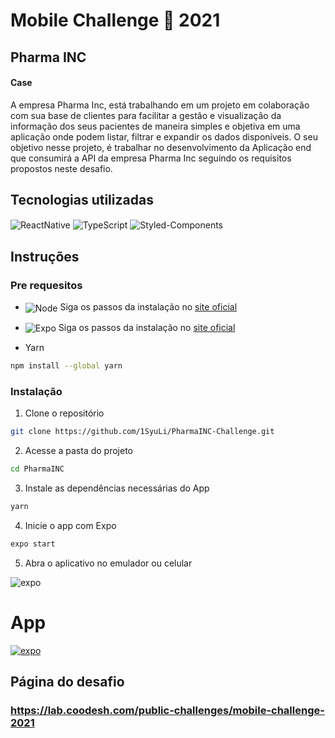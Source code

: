 # Mobile Challenge 🏅 2021
## Pharma INC 

#### Case

A empresa Pharma Inc, está trabalhando em um projeto em colaboração com sua base de clientes para facilitar a gestão e visualização da informação dos seus pacientes de maneira simples e objetiva em uma aplicação onde podem listar, filtrar e expandir os dados disponíveis.
O seu objetivo nesse projeto, é trabalhar no desenvolvimento da Aplicação end que consumirá a API da empresa Pharma Inc seguindo os requisitos propostos neste desafio.

## Tecnologias utilizadas
 <img  align="center" alt="ReactNative" src="https://img.shields.io/badge/React_Native-20232A?style=for-the-badge&logo=react&logoColor=61DAFB"/>
 <img  align="center" alt="TypeScript" src="https://img.shields.io/badge/TypeScript-007ACC?style=for-the-badge&logo=typescript&logoColor=white"/>
 <img  align="center" alt="Styled-Components" src="https://img.shields.io/badge/styled--components-DB7093?style=for-the-badge&logo=styled-components&logoColor=white"/>

## Instruções
### Pre requesitos

- <img  align="center" alt="Node" src="https://img.shields.io/badge/Node.js-43853D?style=for-the-badge&logo=node.js&logoColor=white"/> Siga os passos da instalação no <a href="https://nodejs.org/en/download/">site oficial</a>

- <img  align="center" alt="Expo" src="https://img.shields.io/badge/Runs%20with%20Expo%20Go-000.svg?style=flat-square&logo=EXPO&labelColor=f3f3f3&logoColor=000"/> Siga os passos da instalação no <a href="https://docs.expo.dev/workflow/expo-cli/">site oficial</a>

- Yarn
```bash
npm install --global yarn
```

### Instalação
1. Clone o repositório
```bash
git clone https://github.com/1SyuLi/PharmaINC-Challenge.git
```
2. Acesse a pasta do projeto
```bash
cd PharmaINC
```
3. Instale as dependências necessárias do App
```bash
yarn
```
4. Inicie o app com Expo
```bash
expo start
```

5. Abra o aplicativo no emulador ou celular
<img src="https://i.ibb.co/HCBtzNg/expo.png" alt="expo" border="0">

# App
<a href="https://www.youtube.com/watch?v=6JfvWUXhS7Y">
 <img src="https://img.shields.io/badge/YouTube-FF0000?style=for-the-badge&logo=youtube&logoColor=white" alt="expo" border="0">
</a>
 

## Página do desafio
### https://lab.coodesh.com/public-challenges/mobile-challenge-2021

